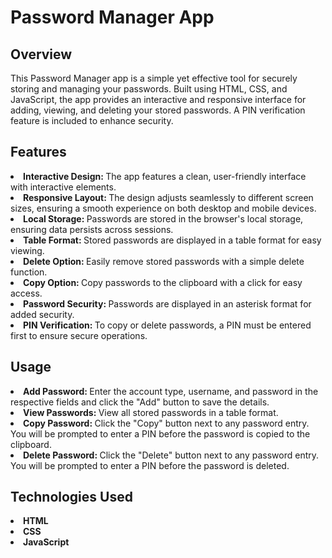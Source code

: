 <h1>Password Manager App</h1>
<h2>Overview</h2>
<p>This Password Manager app is a simple yet effective tool for securely storing and managing your passwords. Built using HTML, CSS, and JavaScript, the app provides an interactive and responsive interface for adding, viewing, and deleting your stored passwords. A PIN verification feature is included to enhance security.</p>
<h2>Features</h2>
<li><b>Interactive Design: </b>The app features a clean, user-friendly interface with interactive elements.</li>
<li><b>Responsive Layout: </b>The design adjusts seamlessly to different screen sizes, ensuring a smooth experience on both desktop and mobile devices.</li>
<li><b>Local Storage: </b>Passwords are stored in the browser's local storage, ensuring data persists across sessions.</li>
<li><b>Table Format: </b>Stored passwords are displayed in a table format for easy viewing.</li>
<li><b>Delete Option: </b>Easily remove stored passwords with a simple delete function.</li>
<li><b>Copy Option: </b>Copy passwords to the clipboard with a click for easy access.</li>
<li><b>Password Security: </b>Passwords are displayed in an asterisk format for added security.</li>
<li><b>PIN Verification: </b>To copy or delete passwords, a PIN must be entered first to ensure secure operations.</li>
<h2>Usage</h2>
<li><b>Add Password: </b>Enter the account type, username, and password in the respective fields and click the "Add" button to save the details.</li>
<li><b>View Passwords: </b>View all stored passwords in a table format.</li>
<li><b>Copy Password: </b>Click the "Copy" button next to any password entry. You will be prompted to enter a PIN before the password is copied to the clipboard.</li>
<li><b>Delete Password: </b>Click the "Delete" button next to any password entry. You will be prompted to enter a PIN before the password is deleted.</li>
<h2>Technologies Used</h2>
<li><b>HTML</b></li>
<li><b>CSS</b></li>
<li><b>JavaScript</b></li>
